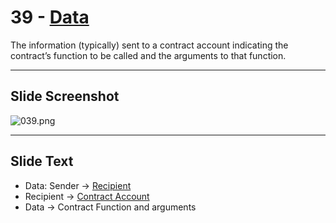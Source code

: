 # 39 - [Data](Data.md)

The information (typically) sent to a contract account indicating the contract’s function to be called and the arguments to that function.

___
## Slide Screenshot
![039.png](../../images/1.%20Ethereum%20101/039.png)
___
## Slide Text
- Data: Sender -> [Recipient](Recipient.md)
- Recipient -> [Contract Account](Contract%20Account.md)
- Data -> Contract Function and arguments
